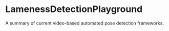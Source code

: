 # LamenessDetectionPlayground
A summary of current video-based automated pose detection frameworks.
